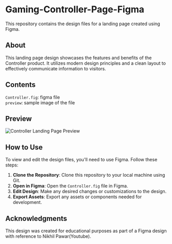 # Gaming-Controller-Page-Figma
This repository contains the design files for a landing page created using Figma.

## About
This landing page design showcases the features and benefits of the Controller product. It utilizes modern design principles and a clean layout to effectively communicate information to visitors.

## Contents
`Controller.fig`: figma file
<br>
`preview`: sample image of the file

## Preview
![Controller Landing Page Preview](preview.png)

## How to Use
To view and edit the design files, you'll need to use Figma. Follow these steps:
1. **Clone the Repository**: Clone this repository to your local machine using Git.
2. **Open in Figma**: Open the `Controller.fig` file in Figma.
3. **Edit Design**: Make any desired changes or customizations to the design.
4. **Export Assets**: Export any assets or components needed for development.

## Acknowledgments
This design was created for educational purposes as part of a Figma design with reference to Nikhil Pawar(Youtube).
